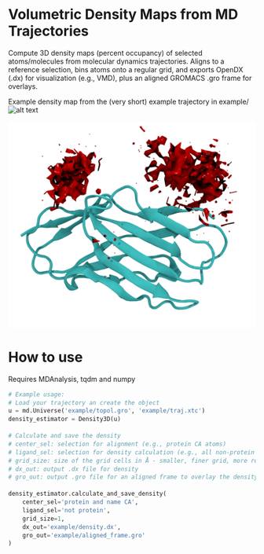 # Volumetric Density Maps from MD Trajectories

Compute 3D density maps (percent occupancy) of selected atoms/molecules from molecular dynamics trajectories.
Aligns to a reference selection, bins atoms onto a regular grid, and exports OpenDX (.dx) for visualization (e.g., VMD), plus an aligned GROMACS .gro frame for overlays.

Example density map from the (very short) example trajectory in example/
![alt text](https://github.com/mriopedre/volmap/tree/main/example/example.png)

![Example density map](example/example.png)

# How to use
Requires MDAnalysis, tqdm and numpy

```python
# Example usage:
# Load your trajectory an create the object
u = md.Universe('example/topol.gro', 'example/traj.xtc')
density_estimator = Density3D(u)

# Calculate and save the density
# center_sel: selection for alignment (e.g., protein CA atoms)
# ligand_sel: selection for density calculation (e.g., all non-protein atoms)
# grid_size: size of the grid cells in Å - smaller, finer grid, more resolution, but slower
# dx_out: output .dx file for density
# gro_out: output .gro file for an aligned frame to overlay the density

density_estimator.calculate_and_save_density(
    center_sel='protein and name CA',
    ligand_sel='not protein',
    grid_size=1,
    dx_out='example/density.dx',
    gro_out='example/aligned_frame.gro'
)
```

